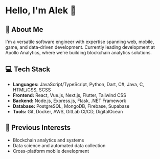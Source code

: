 # Hello, I'm Alek 👋

## 🚀 About Me
I'm a versatile software engineer with expertise spanning web, mobile, game, and data-driven development. Currently leading development at Apollo Analytics, where we're building blockchain analytics solutions.

## 💻 Tech Stack
- **Languages:** JavaScript/TypeScript, Python, Dart, C#, Java, C, HTML/CSS, SCSS
- **Frontend:** React, Vue.js, Next.js, Flutter, Tailwind CSS
- **Backend:** Node.js, Express.js, Flask, .NET Framework
- **Database:** PostgreSQL, MongoDB, Firebase, Supabase
- **Tools:** Git, Docker, AWS, GitLab CI/CD, DigitalOcean

## 🔭 Previous Interests
- Blockchain analytics and systems
- Data science and automated data collection
- Cross-platform mobile development
